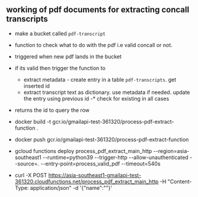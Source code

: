 ## working of pdf documents for extracting concall transcripts 

- make a bucket called `pdf-transcript`
- function to check what to do with the pdf i.e valid concall or not.
- triggered when new pdf lands in the bucket
- if its valid then trigger the function to 
    - extract metadata - create entry in a table `pdf-transcripts`. get inserted id
    - extract transcript text as dictionary. use metadata if needed. update the entry using previous id
    -* check for existing in all cases
- returns the id to query the row

- docker build -t gcr.io/gmailapi-test-361320/process-pdf-extract-function .
- docker push gcr.io/gmailapi-test-361320/process-pdf-extract-function
- gcloud functions deploy process_pdf_extract_main_http     --region=asia-southeast1     --runtime=python39     --trigger-http     --allow-unauthenticated     --source=.     --entry-point=process_valid_pdf     --timeout=540s
- curl -X POST https://asia-southeast1-gmailapi-test-361320.cloudfunctions.net/process_pdf_extract_main_http -H 
"Content-Type: application/json" -d '{"name":""}'
